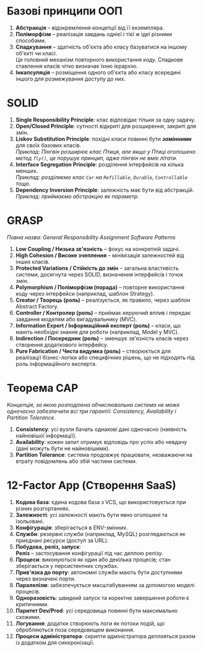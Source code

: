 # Базові принципи ООП

1. **Абстракція** – відокремлення концепції від її екземпляра.
2. **Поліморфізм** – реалізація завдань однієї і тієї ж ідеї різними способами.
3. **Спадкування** – здатність об'єкта або класу базуватися на іншому об'єкті чи класі.  
   Це головний механізм повторного використання коду. Спадкове ставлення класів чітко визначає їхню ієрархію.
4. **Інкапсуляція** – розміщення одного об'єкта або класу всередині іншого для розмежування доступу до них.

# SOLID

1. **Single Responsibility Principle**: клас відповідає тільки за одну задачу.
2. **Open/Closed Principle**: сутності відкриті для розширення, закриті для змін.
3. **Liskov Substitution Principle**: похідні класи повинні бути ***замінними*** для своїх базових класів.  
   *Приклад: Пінгвін розширює клас Птиця, але якщо у Птиці оголошено метод `fly()`, це порушує принцип, адже пінгвін не вміє літати.*
4. **Interface Segregation Principle**: розділення інтерфейсів на кілька менших.  
   *Приклад: розділяємо клас `Car` на `Refillable`, `Durable`, `Controllable` тощо.*
5. **Dependency Inversion Principle**: залежність має бути від абстракцій.  
   *Приклад: приймаємо абстракцію як параметр.*

# GRASP 

*Повна назва: General Responsibility Assignment Software Patterns*

1. **Low Coupling / Низька зв'язність** – фокус на конкретній задачі.
2. **High Cohesion / Високе зчеплення** – мінімізація залежностей від інших класів.
3. **Protected Variations / Стійкість до змін** – загальна властивість системи, досягнута через SOLID, визначення інтерфейсів і точок змін.
4. **Polymorphism / Поліморфізм (порада)** – повторне використання коду через інтерфейси (наприклад, шаблон Strategy).
5. **Creator / Творець (роль)** – реалізується, як правило, через шаблон Abstract Factory.
6. **Controller / Контролер (роль)** – приймає керуючий вплив і передає завдання моделям або вигадувальнику (MVC).
7. **Information Expert / Інформаційний експерт (роль)** – класи, що мають необхідні знання для роботи (наприклад, Model у MVC).
8. **Indirection / Посередник (роль)** – зменшує зв'язність класів через створення додаткового інтерфейсу.
9. **Pure Fabrication / Чиста видумка (роль)** – створюється для реалізації бізнес-логіки або специфічних рішень, що не підходять під роль інформаційного експерта.

# Теорема CAP

*Концепція, за якою розподілена обчислювальна система не може одночасно забезпечити всі три гарантії: Consistency, Availability і Partition Tolerance.*

1. **Consistency**: усі вузли бачать однакові дані одночасно (наявність найновішої інформації).
2. **Availability**: кожен запит отримує відповідь про успіх або невдачу (дані можуть бути не найновішими).
3. **Partition Tolerance**: система продовжує працювати, незважаючи на втрату повідомлень або збій частини системи.

# 12-Factor App (Створення SaaS)

1. **Кодова база**: єдина кодова база з VCS, що використовується при різних розгортаннях.
2. **Залежності**: усі залежності мають бути явно оголошені та ізольовані.
3. **Конфігурація**: зберігається в ENV-змінних.
4. **Служби**: резервні служби (наприклад, MySQL) розглядаються як приєднані ресурси (доступ за URL).
5. **Побудова, реліз, запуск**:  
   **Реліз** – застосування конфігурації під час деплою релізу.
6. **Процеси**: виконуються як один або декілька процесів; стан зберігається у персистентних службах.
7. **Прив'язка до порту**: автономні служби мають бути доступними через визначені порти.
8. **Паралелізм**: забезпечується масштабуванням за допомогою моделі процесів.
9. **Одноразовість**: швидкий запуск та коректне завершення роботи є критичними.
10. **Паритет Dev/Prod**: усі середовища повинні бути максимально схожими.
11. **Логування**: додатки створюють логи як потоки подій, що обробляються поза середовищем виконання.
12. **Процеси адміністратора**: скрипти адміністратора деплояться разом із додатком для синхронізації.
